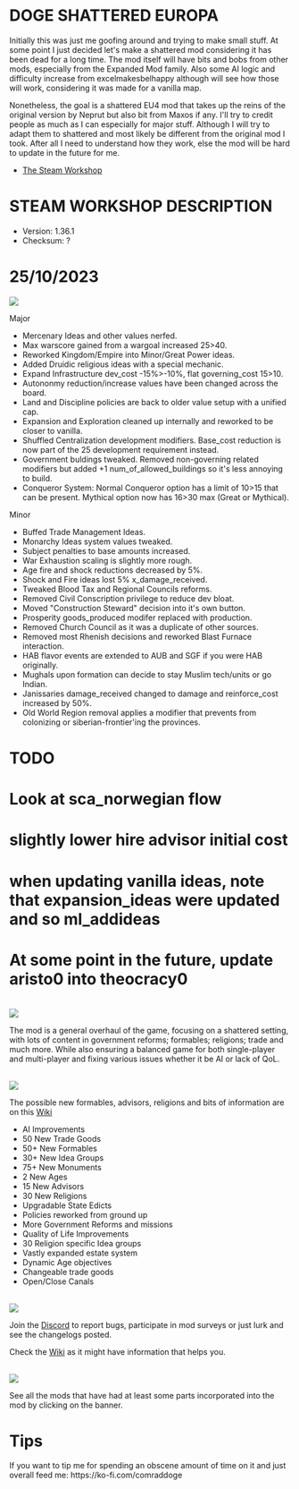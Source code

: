 # DOGE SHATTERED EUROPA
Initially this was just me goofing around and trying to make small stuff. At some point I just decided let's make a shattered
mod considering it has been dead for a long time. The mod itself will have bits and bobs from other mods, especially from the Expanded Mod family.
Also some AI logic and difficulty increase from excelmakesbelhappy although will see how those will work, considering it was made for a vanilla map.

Nonetheless, the goal is a shattered EU4 mod that takes up the reins of the original version by Neprut but also bit from Maxos if any.
I'll try to credit people as much as I can especially for major stuff. Although I will try to adapt them to shattered and most likely be different
from the original mod I took. After all I need to understand how they work, else the mod will be hard to update in the future for me.

- [The Steam Workshop](https://steamcommunity.com/sharedfiles/filedetails/?id=2152606065)

# STEAM WORKSHOP DESCRIPTION

- Version: 1.36.1
- Checksum: ?

<h1>25/10/2023</h1>
<img src=https://i.imgur.com/dAceBAG.png/>


Major
- Mercenary Ideas and other values nerfed.
- Max warscore gained from a wargoal increased 25>40.
- Reworked Kingdom/Empire into Minor/Great Power ideas.
- Added Druidic religious ideas with a special mechanic.
- Expand Infrastructure dev_cost -15%>-10%, flat governing_cost 15>10.
- Autononmy reduction/increase values have been changed across the board.
- Land and Discipline policies are back to older value setup with a unified cap.
- Expansion and Exploration cleaned up internally and reworked to be closer to vanilla.
- Shuffled Centralization development modifiers. Base_cost reduction is now part of the 25 development requirement instead.
- Government buldings tweaked. Removed non-governing related modifiers but added +1 num_of_allowed_buildings so it's less annoying to build.
- Conqueror System: Normal Conqueror option has a limit of 10>15 that can be present. Mythical option now has 16>30 max (Great or Mythical).

Minor
- Buffed Trade Management Ideas.
- Monarchy Ideas system values tweaked.
- Subject penalties to base amounts increased.
- War Exhaustion scaling is slightly more rough.
- Age fire and shock reductions decreased by 5%.
- Shock and Fire ideas lost 5% x_damage_received.
- Tweaked Blood Tax and Regional Councils reforms.
- Removed Civil Conscription privilege to reduce dev bloat.
- Moved "Construction Steward" decision into it's own button.
- Prosperity goods_produced modifer replaced with production.
- Removed Church Council as it was a duplicate of other sources.
- Removed most Rhenish decisions and reworked Blast Furnace interaction.
- HAB flavor events are extended to AUB and SGF if you were HAB originally.
- Mughals upon formation can decide to stay Muslim tech/units or go Indian.
- Janissaries damage_received changed to damage and reinforce_cost increased by 50%.
- Old World Region removal applies a modifier that prevents from colonizing or siberian-frontier'ing the provinces.

# TODO
# Look at sca_norwegian flow
# slightly lower hire advisor initial cost

# when updating vanilla ideas, note that expansion_ideas were updated and so ml_addideas
# At some point in the future, update aristo0 into theocracy0

<br/>
<img src=https://i.imgur.com/F14PpEA.png/>

The mod is a general overhaul of the game, focusing on a shattered setting, with lots of content in government reforms; formables; religions; trade and much more. While also ensuring a balanced game for both single-player and multi-player and fixing various issues whether it be AI or lack of QoL.

<br/>
<img src=https://i.imgur.com/jIkgNsx.png/>

The possible new formables, advisors, religions and bits of information are on this [Wiki](https://eu4.paradoxwikis.com/Doge_Shattered_Europa)

- AI Improvements
- 50 New Trade Goods
- 50+ New Formables
- 30+ New Idea Groups
- 75+ New Monuments
- 2 New Ages
- 15 New Advisors
- 30 New Religions
- Upgradable State Edicts
- Policies reworked from ground up
- More Government Reforms and missions
- Quality of Life Improvements
- 30 Religion specific Idea groups
- Vastly expanded estate system
- Dynamic Age objectives
- Changeable trade goods
- Open/Close Canals

<br/>

<img src=https://i.imgur.com/rdtTMF7.png/>


Join the [Discord](https://discord.gg/DwNbtWY) to report bugs, participate in mod surveys or just lurk and see the changelogs posted.

Check the [Wiki](https://eu4.paradoxwikis.com/Doge_Shattered_Europa) as it might have information that helps you.

<br/>
<a href="https://steamcommunity.com/workshop/filedetails/discussion/2152606065/3115898713372561841/">
    <img src=https://i.imgur.com/801eNhE.png/>
</a>

See all the mods that have had at least some parts incorporated into the mod by clicking on the banner.

<h1>Tips</h1>
If you want to tip me for spending an obscene amount of time on it and just overall feed me:
https://ko-fi.com/comraddoge

<br/><br/>
